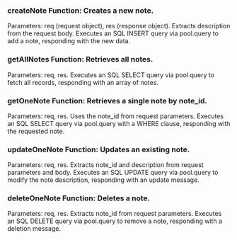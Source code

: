 ### createNote Function: Creates a new note.

Parameters: req (request object), res (response object).
Extracts description from the request body.
Executes an SQL INSERT query via pool.query to add a note, responding with the new data.

### getAllNotes Function: Retrieves all notes.

Parameters: req, res.
Executes an SQL SELECT query via pool.query to fetch all records, responding with an array of notes.

### getOneNote Function: Retrieves a single note by note_id.

Parameters: req, res.
Uses the note_id from request parameters.
Executes an SQL SELECT query via pool.query with a WHERE clause, responding with the requested note.

### updateOneNote Function: Updates an existing note.

Parameters: req, res.
Extracts note_id and description from request parameters and body.
Executes an SQL UPDATE query via pool.query to modify the note description, responding with an update message.

### deleteOneNote Function: Deletes a note.

Parameters: req, res.
Extracts note_id from request parameters.
Executes an SQL DELETE query via pool.query to remove a note, responding with a deletion message.